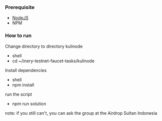 ### Prerequisite
- [NodeJS](https://nodejs.org/en/) 
- NPM
### How to run
Change directory to directory kulinode 
* shell 
* cd ~/inery-testnet-faucet-tasks/kulinode
 
Install dependencies 
* shell
* npm install

run the script
* npm run solution

note: if you still can't, you can ask the group at the Airdrop Sultan Indonesia


